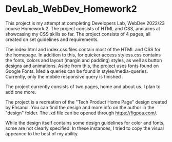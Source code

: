 # DevLab_WebDev_Homework2

This project is my attempt at completing Developers Lab, WebDev 2022/23 course Homework 2. The project consists of HTML and CSS, and aims at showcasing my CSS skills so far. The project consists of 4 pages, all created on set guidelines and requirements.

The index.html and index.css files contain most of the HTML and CSS for the homepage. In addition to this, for quicker access styless.css contains the fonts, colors and layout (margin and padding) styles, as well as button designs and animations. Aside from this, the project uses fonts found on Google Fonts. Media queries can be found in styles/media-queries. Currently, only the mobile responsive query is finished
.

The project currently consists of two pages, home and about us. I plan to add one more.

The project is a recreation of the "Tech Product Home Page" design created by Ehsanul. You can find the design and more info on the author in the "design" folder. The .xd file can be opened through https://figpea.com/.

While the design itself contains some design guidelines for color and fonts, some are not clearly specified. In these instances, I tried to copy the visual appeance to the best of my ability.
